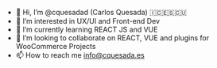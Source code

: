 - 👋 Hi, I’m @cquesadad (Carlos Quesada) 🇮🇨🇪🇸🇨🇺
- 👀 I’m interested in UX/UI and Front-end Dev
- 🌱 I’m currently learning REACT JS and VUE
- 💞️ I’m looking to collaborate on REACT, VUE  and plugins for WooCommerce Projects
- 📫 How to reach me info@cquesada.es

<!---
cquesadad/cquesadad is a ✨ special ✨ repository because its `README.md` (this file) appears on your GitHub profile.
You can click the Preview link to take a look at your changes.
--->
